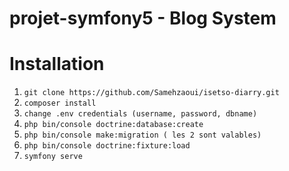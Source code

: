 # projet-symfony5 - Blog System

# Installation

1) `git clone https://github.com/Samehzaoui/isetso-diarry.git`
2) `composer install`
3) `change .env credentials (username, password, dbname)`
4) `php bin/console doctrine:database:create`
5) `php bin/console make:migration ( les 2 sont valables)`
6) `php bin/console doctrine:fixture:load`
7) `symfony serve`

